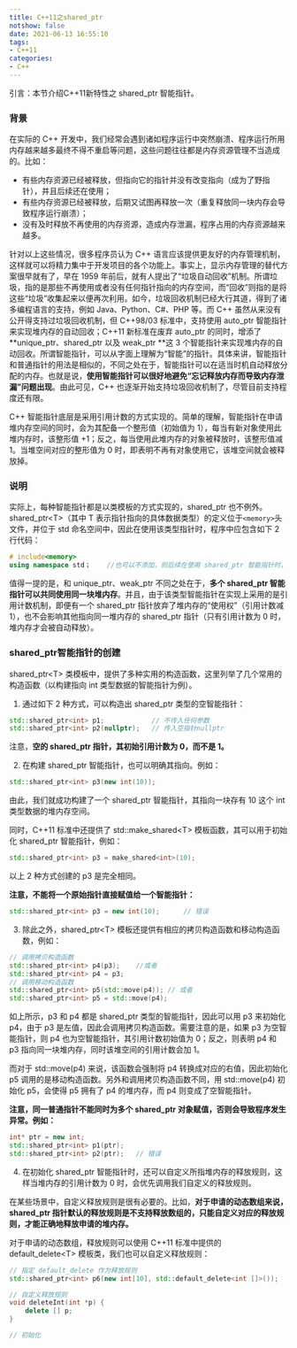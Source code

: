 ```yaml
---
title: C++11之shared_ptr
notshow: false
date: 2021-06-13 16:55:10
tags:
- C++11
categories:
- C++
---
```


引言：本节介绍C++11新特性之 shared_ptr 智能指针。

<!--more-->

### 背景

在实际的 C++ 开发中，我们经常会遇到诸如程序运行中突然崩溃、程序运行所用内存越来越多最终不得不重启等问题，这些问题往往都是内存资源管理不当造成的。比如：

- 有些内存资源已经被释放，但指向它的指针并没有改变指向（成为了野指针），并且后续还在使用；
- 有些内存资源已经被释放，后期又试图再释放一次（重复释放同一块内存会导致程序运行崩溃）；
- 没有及时释放不再使用的内存资源，造成内存泄漏，程序占用的内存资源越来越多。

针对以上这些情况，很多程序员认为 C++ 语言应该提供更友好的内存管理机制，这样就可以将精力集中于开发项目的各个功能上。事实上，显示内存管理的替代方案很早就有了，早在 1959 年前后，就有人提出了“垃圾自动回收”机制。所谓垃圾，指的是那些不再使用或者没有任何指针指向的内存空间，而“回收”则指的是将这些“垃圾”收集起来以便再次利用。如今，垃圾回收机制已经大行其道，得到了诸多编程语言的支持，例如 Java、Python、C#、PHP 等。而 C++ 虽然从来没有公开得支持过垃圾回收机制，但 C++98/03 标准中，支持使用 auto_ptr 智能指针来实现堆内存的自动回收；C++11 新标准在废弃 auto_ptr 的同时，增添了 **unique_ptr、shared_ptr 以及 weak_ptr **这 3 个智能指针来实现堆内存的自动回收。所谓智能指针，可以从字面上理解为“智能”的指针。具体来讲，智能指针和普通指针的用法是相似的，不同之处在于，智能指针可以在适当时机自动释放分配的内存。也就是说，**使用智能指针可以很好地避免“忘记释放内存而导致内存泄漏”问题出现**。由此可见，C++ 也逐渐开始支持垃圾回收机制了，尽管目前支持程度还有限。

C++ 智能指针底层是采用引用计数的方式实现的。简单的理解，智能指针在申请堆内存空间的同时，会为其配备一个整形值（初始值为 1），每当有新对象使用此堆内存时，该整形值 +1；反之，每当使用此堆内存的对象被释放时，该整形值减 1。当堆空间对应的整形值为 0 时，即表明不再有对象使用它，该堆空间就会被释放掉。

### 说明

实际上，每种智能指针都是以类模板的方式实现的，shared_ptr 也不例外。shared_ptr\<T>（其中 T 表示指针指向的具体数据类型）的定义位于`<memory>`头文件，并位于 std 命名空间中，因此在使用该类型指针时，程序中应包含如下 2 行代码：

```C++
# include<memory>
using namespace std；	//也可以不添加，则后续在使用 shared_ptr 智能指针时，就需要明确指明std::。
```

值得一提的是，和 unique_ptr、weak_ptr 不同之处在于，**多个 shared_ptr 智能指针可以共同使用同一块堆内存**。并且，由于该类型智能指针在实现上采用的是引用计数机制，即便有一个 shared_ptr 指针放弃了堆内存的“使用权”（引用计数减 1），也不会影响其他指向同一堆内存的 shared_ptr 指针（只有引用计数为 0 时，堆内存才会被自动释放）。

### shared_ptr智能指针的创建

shared_ptr\<T> 类模板中，提供了多种实用的构造函数，这里列举了几个常用的构造函数（以构建指向 int 类型数据的智能指针为例）。

1) 通过如下 2 种方式，可以构造出 shared_ptr<T> 类型的空智能指针：

```c++
std::shared_ptr<int> p1;			// 不传入任何参数			
std::shared_ptr<int> p2(nullptr);	// 传入空指针nullptr
```

注意，**空的 shared_ptr 指针，其初始引用计数为 0，而不是 1。**

2) 在构建 shared_ptr 智能指针，也可以明确其指向。例如：

```c++
std::shared_ptr<int> p3(new int(10));
```

由此，我们就成功构建了一个 shared_ptr 智能指针，其指向一块存有 10 这个 int 类型数据的堆内存空间。

同时，C++11 标准中还提供了 std::make_shared\<T> 模板函数，其可以用于初始化 shared_ptr 智能指针，例如：

```c++
std::shared_ptr<int> p3 = make_shared<int>(10);
```

以上 2 种方式创建的 p3 是完全相同。

**注意，不能将一个原始指针直接赋值给一个智能指针：**

```c++
std::shared_ptr<int> p3 = new int(10);		// 错误 
```

3) 除此之外，shared_ptr\<T> 模板还提供有相应的拷贝构造函数和移动构造函数，例如：

```c++
// 调用拷贝构造函数
std::shared_ptr<int> p4(p3);	//或者
std::shared_ptr<int> p4 = p3;
// 调用移动构造函数
std::shared_ptr<int> p5(std::move(p4));	// 或者
std::shared_ptr<int> p5 = std::move(p4);
```

如上所示，p3 和 p4 都是 shared_ptr 类型的智能指针，因此可以用 p3 来初始化 p4，由于 p3 是左值，因此会调用拷贝构造函数。需要注意的是，如果 p3 为空智能指针，则 p4 也为空智能指针，其引用计数初始值为 0；反之，则表明 p4 和 p3 指向同一块堆内存，同时该堆空间的引用计数会加 1。

而对于 std::move(p4) 来说，该函数会强制将 p4 转换成对应的右值，因此初始化 p5 调用的是移动构造函数。另外和调用拷贝构造函数不同，用 std::move(p4) 初始化 p5，会使得 p5 拥有了 p4 的堆内存，而 p4 则变成了空智能指针。

**注意，同一普通指针不能同时为多个 shared_ptr 对象赋值，否则会导致程序发生异常。例如：**

```c++
int* ptr = new int;
std::shared_ptr<int> p1(ptr);
std::shared_ptr<int> p2(ptr);	// 错误
```

4) 在初始化 shared_ptr 智能指针时，还可以自定义所指堆内存的释放规则，这样当堆内存的引用计数为 0 时，会优先调用我们自定义的释放规则。

在某些场景中，自定义释放规则是很有必要的。比如，**对于申请的动态数组来说，shared_ptr 指针默认的释放规则是不支持释放数组的，只能自定义对应的释放规则，才能正确地释放申请的堆内存。**

对于申请的动态数组，释放规则可以使用 C++11 标准中提供的 default_delete\<T> 模板类，我们也可以自定义释放规则：

```c++
// 指定 default_delete 作为释放规则
std::shared_ptr<int> p6(new int[10], std::default_delete<int []>());

// 自定义释放规则
void deleteInt(int *p) {
    delete [] p;
}

// 初始化 
```

